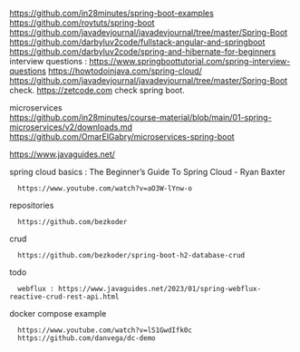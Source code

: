 https://github.com/in28minutes/spring-boot-examples  
https://github.com/roytuts/spring-boot  
https://github.com/javadevjournal/javadevjournal/tree/master/Spring-Boot  
https://github.com/darbyluv2code/fullstack-angular-and-springboot  
https://github.com/darbyluv2code/spring-and-hibernate-for-beginners  
interview questions : https://www.springboottutorial.com/spring-interview-questions
https://howtodoinjava.com/spring-cloud/
https://github.com/javadevjournal/javadevjournal/tree/master/Spring-Boot check. 
https://zetcode.com check spring boot. 

microservices  
https://github.com/in28minutes/course-material/blob/main/01-spring-microservices/v2/downloads.md
https://github.com/OmarElGabry/microservices-spring-boot

https://www.javaguides.net/  


spring cloud basics : The Beginner’s Guide To Spring Cloud - Ryan Baxter

      https://www.youtube.com/watch?v=aO3W-lYnw-o

repositories

      https://github.com/bezkoder

crud

      https://github.com/bezkoder/spring-boot-h2-database-crud

todo

      webflux : https://www.javaguides.net/2023/01/spring-webflux-reactive-crud-rest-api.html

docker compose example
      
      https://www.youtube.com/watch?v=lS1GwdIfk0c
      https://github.com/danvega/dc-demo
